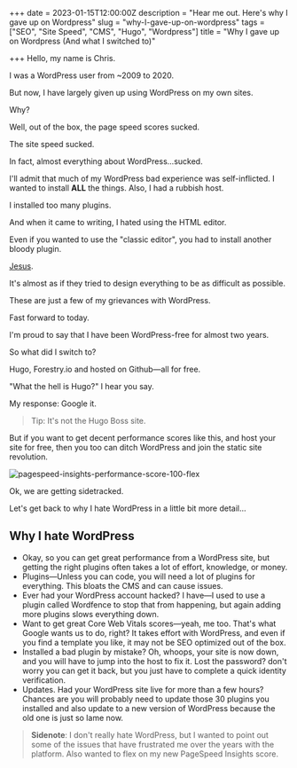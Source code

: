 +++
date = 2023-01-15T12:00:00Z
description = "Hear me out. Here's why I gave up on Wordpress"
slug = "why-I-gave-up-on-wordpress"
tags = ["SEO", "Site Speed", "CMS", "Hugo", "Wordpress"]
title = "Why I gave up on Wordpress (And what I switched to)"

+++
Hello, my name is Chris. 

I was a WordPress user from \~2009 to 2020. 

But now, I have largely given up using WordPress on my own sites.

Why?

Well, out of the box, the page speed scores sucked. 

The site speed sucked. 

In fact, almost everything about WordPress...sucked.

I'll admit that much of my WordPress bad experience was self-inflicted. I wanted to install **ALL** the things. Also, I had a rubbish host.

I installed too many plugins.

And when it came to writing, I hated using the HTML editor. 

Even if you wanted to use the "classic editor", you had to install another bloody plugin. 

[Jesus](https://youtu.be/OBdrd80ora8?t=75).

It's almost as if they tried to design everything to be as difficult as possible.

These are just a few of my grievances with WordPress.

Fast forward to today. 

I'm proud to say that I have been WordPress-free for almost two years.

So what did I switch to?

Hugo, Forestry.io and hosted on Github—all for free.

"What the hell is Hugo?" I hear you say.

My response: Google it. 

> Tip: It's not the Hugo Boss site.

But if you want to get decent performance scores like this, and host your site for free, then you too can ditch WordPress and join the static site revolution.

![pagespeed-insights-performance-score-100-flex](/img/100-score-page-speed-insights-chrishaines-uk.png "My PageSpeed Insights Flex")

Ok, we are getting sidetracked. 

Let's get back to why I hate WordPress in a little bit more detail...

## Why I hate WordPress 

* Okay, so you can get great performance from a WordPress site, but getting the right plugins often takes a lot of effort, knowledge, or money.
* Plugins—Unless you can code, you will need a lot of plugins for everything. This bloats the CMS and can cause issues.
* Ever had your WordPress account hacked? I have—I used to use a plugin called Wordfence to stop that from happening, but again adding more plugins slows everything down.
* Want to get great Core Web Vitals scores—yeah, me too. That's what Google wants us to do, right? It takes effort with WordPress, and even if you find a template you like, it may not be SEO optimized out of the box.
* Installed a bad plugin by mistake? Oh, whoops, your site is now down, and you will have to jump into the host to fix it. Lost the password? don't worry you can get it back, but you just have to complete a quick identity verification.
* Updates. Had your WordPress site live for more than a few hours? Chances are you will probably need to update those 30 plugins you installed and also update to a new version of WordPress because the old one is just so lame now.

> **Sidenote**: I don't really hate WordPress, but I wanted to point out some of the issues that have frustrated me over the years with the platform. Also wanted to flex on my new PageSpeed Insights score.
